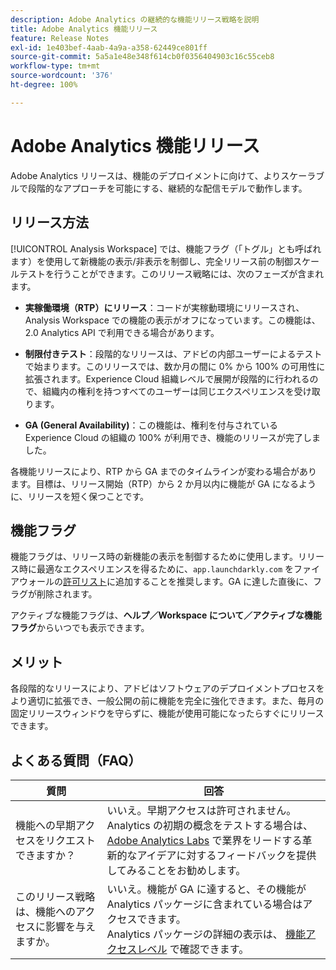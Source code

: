 ```yaml
---
description: Adobe Analytics の継続的な機能リリース戦略を説明
title: Adobe Analytics 機能リリース
feature: Release Notes
exl-id: 1e403bef-4aab-4a9a-a358-62449ce801ff
source-git-commit: 5a5a1e48e348f614cb0f0356404903c16c55ceb8
workflow-type: tm+mt
source-wordcount: '376'
ht-degree: 100%

---
```


# Adobe Analytics 機能リリース

Adobe Analytics リリースは、機能のデプロイメントに向けて、よりスケーラブルで段階的なアプローチを可能にする、継続的な配信モデルで動作します。

## リリース方法

[!UICONTROL Analysis Workspace] では、機能フラグ（「トグル」とも呼ばれます）を使用して新機能の表示/非表示を制御し、完全リリース前の制御スケールテストを行うことができます。このリリース戦略には、次のフェーズが含まれます。

* **実稼働環境（RTP）にリリース**：コードが実稼動環境にリリースされ、Analysis Workspace での機能の表示がオフになっています。この機能は、2.0 Analytics API で利用できる場合があります。

* **制限付きテスト**：段階的なリリースは、アドビの内部ユーザーによるテストで始まります。このリリースでは、数か月の間に 0% から 100% の可用性に拡張されます。Experience Cloud 組織レベルで展開が段階的に行われるので、組織内の権利を持つすべてのユーザーは同じエクスペリエンスを受け取ります。

* **GA (General Availability)**：この機能は、権利を付与されている Experience Cloud の組織の 100% が利用でき、機能のリリースが完了しました。

各機能リリースにより、RTP から GA までのタイムラインが変わる場合があります。目標は、リリース開始（RTP）から 2 か月以内に機能が GA になるように、リリースを短く保つことです。

## 機能フラグ

機能フラグは、リリース時の新機能の表示を制御するために使用します。リリース時に最適なエクスペリエンスを得るために、`app.launchdarkly.com` をファイアウォールの[許可リスト](/help/technotes/ip-addresses.md)に追加することを推奨します。GA に達した直後に、フラグが削除されます。

アクティブな機能フラグは、**ヘルプ／Workspace について／アクティブな機能フラグ**&#x200B;からいつでも表示できます。

## メリット

各段階的なリリースにより、アドビはソフトウェアのデプロイメントプロセスをより適切に拡張でき、一般公開の前に機能を完全に強化できます。また、毎月の固定リリースウィンドウを守らずに、機能が使用可能になったらすぐにリリースできます。

## よくある質問（FAQ）

| 質問 | 回答 |
| --- | --- |
| 機能への早期アクセスをリクエストできますか？ | いいえ。早期アクセスは許可されません。<br>Analytics の初期の概念をテストする場合は、[Adobe Analytics Labs](/help/analyze/labs.md) で業界をリードする革新的なアイデアに対するフィードバックを提供してみることをお勧めします。 |
| このリリース戦略は、機能へのアクセスに影響を与えますか。 | いいえ。機能が GA に達すると、その機能が Analytics パッケージに含まれている場合はアクセスできます。<br>Analytics パッケージの詳細の表示は、 [機能アクセスレベル](/help/admin/admin/company/feature-access-levels.md) で確認できます。 |
